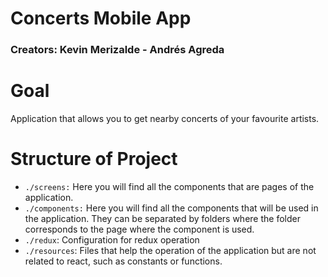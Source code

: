 # Concerts Mobile App

### Creators: Kevin Merizalde - Andrés Agreda

# Goal
Application that allows you to get nearby concerts of your favourite artists.

# Structure of Project
  - `./screens:` Here you will find all the components that are pages of the application. 
  - `./components:` Here you will find all the components that will be used in the application. They can be separated by folders where the folder corresponds to the page where the component is used.
  - `./redux`: Configuration for redux operation
  - `./resources`: Files that help the operation of the application but are not related to react, such as constants or functions.
